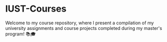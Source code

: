 # IUST-Courses
Welcome to my course repository, where I present a compilation of my university assignments and course projects completed during my master's program! 📚🎓
